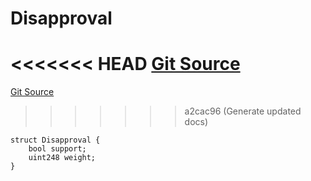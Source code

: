 # Disapproval
<<<<<<< HEAD
[Git Source](https://github.com/llama-community/vertex-v1/blob/61ef774889dd82e8f91f589d8c7893861f840536/src/utils/Structs.sol)
=======
[Git Source](https://github.com/llama-community/vertex-v1/blob/273c5d72ad31cc2754f7da37333566f14375808b/src/utils/Structs.sol)
>>>>>>> a2cac96 (Generate updated docs)


```solidity
struct Disapproval {
    bool support;
    uint248 weight;
}
```

